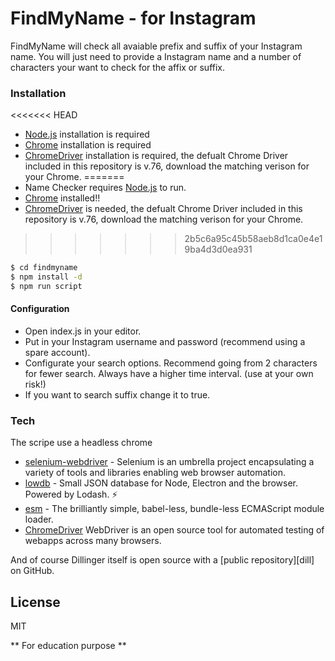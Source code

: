 # FindMyName - for Instagram


FindMyName will check all avaiable prefix and suffix of your Instagram name. You will just need to provide a Instagram name and a number of characters your want to check for the affix or suffix.
 

### Installation

<<<<<<< HEAD
  - [Node.js] installation is required
  - [Chrome] installation is required
  - [ChromeDriver] installation is required, the defualt Chrome Driver included in this repository is v.76, download the matching verison for your Chrome.
=======
  - Name Checker requires [Node.js] to run.
  - [Chrome] installed!!
  - [ChromeDriver] is needed, the defualt Chrome Driver included in this repository is v.76, download the matching verison for your Chrome.
>>>>>>> 2b5c6a95c45b58aeb8d1ca0e4e19ba4d3d0ea931

```sh
$ cd findmyname
$ npm install -d
$ npm run script
```

#### Configuration

  - Open index.js in your editor.
  - Put in your Instagram username and password (recommend using a spare account).
  - Configurate your search options. Recommend going from 2 characters for fewer search. Always have a higher time interval. (use at your own risk!)
  - If you want to search suffix change it to true.

### Tech

The scripe use a headless chrome

* [selenium-webdriver] - Selenium is an umbrella project encapsulating a variety of tools and libraries enabling web browser automation.
* [lowdb] - Small JSON database for Node, Electron and the browser. Powered by Lodash. ⚡️
* [esm] - The brilliantly simple, babel-less, bundle-less ECMAScript module loader.
* [ChromeDriver] WebDriver is an open source tool for automated testing of webapps across many browsers. 

And of course Dillinger itself is open source with a [public repository][dill]
 on GitHub.

License
----

MIT


** For education purpose **


[esm]: <https://github.com/standard-things/esm>
[lowdb]: <https://github.com/typicode/lowdb>
[selenium-webdriver]: <https://github.com/SeleniumHQ/selenium>
[Chrome]: <https://github.com/standard-things/esm>
[ChromeDriver]: <https://chromedriver.chromium.org/downloads>
[Node.js]: <https://nodejs.org/en/>
